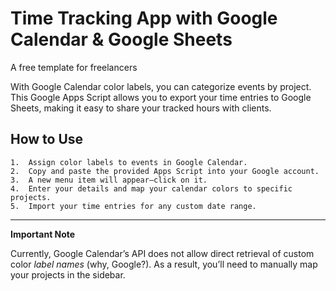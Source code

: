 # Time Tracking App with Google Calendar & Google Sheets

A free template for freelancers

With Google Calendar color labels, you can categorize events by project. This Google Apps Script allows you to export your time entries to Google Sheets, making it easy to share your tracked hours with clients.

## How to Use
	1.	Assign color labels to events in Google Calendar.
	2.	Copy and paste the provided Apps Script into your Google account.
	3.	A new menu item will appear—click on it.
	4.	Enter your details and map your calendar colors to specific projects.
	5.	Import your time entries for any custom date range.

---

**Important Note**

Currently, Google Calendar’s API does not allow direct retrieval of custom color _label names_ (why, Google?).
As a result, you’ll need to manually map your projects in the sidebar.
